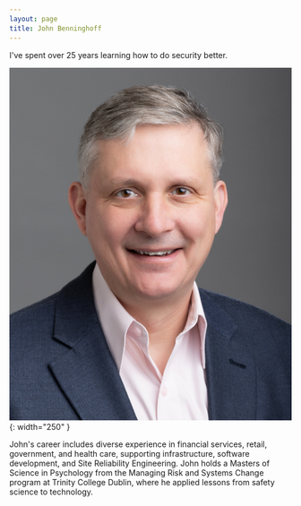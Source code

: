 ```yaml
---
layout: page
title: John Benninghoff
---
```

I've spent over 25 years learning how to do security better.

![John Benninghoff Photo](/assets/John-Benninghoff.jpg){: width="250" }

John's career includes diverse experience in financial services, retail, government, and health care, supporting infrastructure, software development, and Site Reliability Engineering. John holds a Masters of Science in Psychology from the Managing Risk and Systems Change program at Trinity College Dublin, where he applied lessons from safety science to technology.
